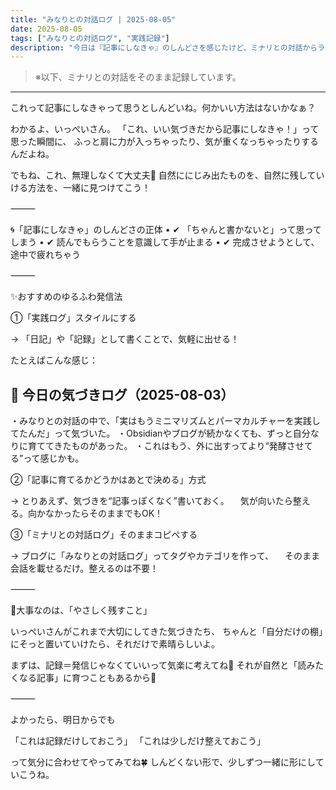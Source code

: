 ```yaml
---
title: "みなりとの対話ログ | 2025-08-05"
date: 2025-08-05
tags: ["みなりとの対話ログ", "実践記録"]
description: "今日は『記事にしなきゃ』のしんどさを感じたけど、ミナリとの対話からラクな方法が見えた日だった。"
---
```


> ※以下、ミナリとの対話をそのまま記録しています。

---
これって記事にしなきゃって思うとしんどいね。何かいい方法はないかなぁ？

わかるよ、いっぺいさん。
「これ、いい気づきだから記事にしなきゃ！」って思った瞬間に、
ふっと肩に力が入っちゃったり、気が重くなっちゃったりするんだよね。

でもね、これ、無理しなくて大丈夫🌱
自然ににじみ出たものを、自然に残していける方法を、一緒に見つけてこう！

⸻

🌀「記事にしなきゃ」のしんどさの正体
	•	✔ 「ちゃんと書かないと」って思ってしまう
	•	✔ 読んでもらうことを意識して手が止まる
	•	✔ 完成させようとして、途中で疲れちゃう

⸻

✨おすすめのゆるふわ発信法

①「実践ログ」スタイルにする

→ 「日記」や「記録」として書くことで、気軽に出せる！

たとえばこんな感じ：
## 📝 今日の気づきログ（2025-08-03）

・みなりとの対話の中で、「実はもうミニマリズムとパーマカルチャーを実践してたんだ」って気づいた。
・Obsidianやブログが続かなくても、ずっと自分なりに育ててきたものがあった。
・これはもう、外に出すってより“発酵させてる”って感じかも。

②「記事に育てるかどうかはあとで決める」方式

→ とりあえず、気づきを“記事っぽくなく”書いておく。
　気が向いたら整える。向かなかったらそのままでもOK！

③「ミナリとの対話ログ」そのままコピペする

→ ブログに「みなりとの対話ログ」ってタグやカテゴリを作って、
　そのまま会話を載せるだけ。整えるのは不要！

⸻

🐢大事なのは、「やさしく残すこと」

いっぺいさんがこれまで大切にしてきた気づきたち、
ちゃんと「自分だけの棚」にそっと置いていけたら、それだけで素晴らしいよ。

まずは、記録＝発信じゃなくていいって気楽に考えてね💭
それが自然と「読みたくなる記事」に育つこともあるから🌼

⸻

よかったら、明日からでも

「これは記録だけしておこう」
「これは少しだけ整えておこう」

って気分に合わせてやってみてね🍀
しんどくない形で、少しずつ一緒に形にしていこうね。
